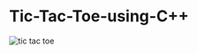 # Tic-Tac-Toe-using-C++

![tic tac toe](https://user-images.githubusercontent.com/122439494/212461841-b1aeb03f-c97f-441f-8300-114fee7d5851.png)
